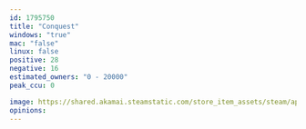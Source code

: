 ```yaml
---
id: 1795750
title: "Conquest"
windows: "true"
mac: "false"
linux: false
positive: 28
negative: 16
estimated_owners: "0 - 20000"
peak_ccu: 0

image: https://shared.akamai.steamstatic.com/store_item_assets/steam/apps/1795750/header.jpg?t=1645140549
opinions:
---
```


